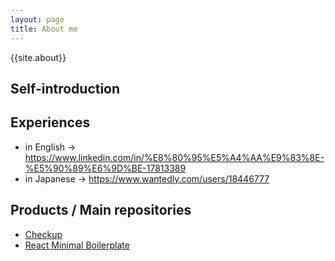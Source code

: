 ```yaml
---
layout: page
title: About me 
---
```


{{site.about}}

## Self-introduction

## Experiences

- in English -> <https://www.linkedin.com/in/%E8%80%95%E5%A4%AA%E9%83%8E-%E5%90%89%E6%9D%BE-17813389>
- in Japanese -> <https://www.wantedly.com/users/18446777>

## Products / Main repositories

- [Checkup](https://github.com/ktrysmt/checkup)
- [React Minimal Boilerplate](https://github.com/ktrysmt/react-minimal-boilerplate)
